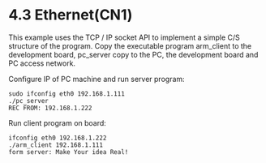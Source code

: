# 4.3 Ethernet(CN1)

This example uses the TCP / IP socket API to implement a simple C/S structure of the program. Copy the executable program arm_client to the development board, pc_server copy to the PC, the development board and PC access network.

Configure IP of PC machine and run server program:

```
sudo ifconfig eth0 192.168.1.111
./pc_server
REC FROM: 192.168.1.222
```

Run client program on board:

```
ifconfig eth0 192.168.1.222
./arm_client 192.168.1.111
form server: Make Your idea Real!
```
